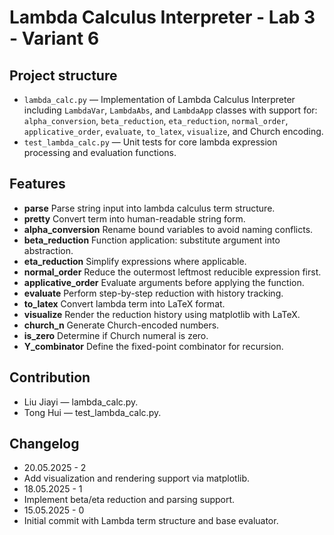 # Lambda Calculus Interpreter - Lab 3 - Variant 6

## Project structure

- `lambda_calc.py` — Implementation of Lambda Calculus Interpreter including
  `LambdaVar`, `LambdaAbs`, and `LambdaApp` classes with support for:
  `alpha_conversion`, `beta_reduction`, `eta_reduction`, `normal_order`,
  `applicative_order`, `evaluate`, `to_latex`, `visualize`, and Church encoding.
- `test_lambda_calc.py` — Unit tests for core lambda expression processing
   and evaluation functions.

## Features

- **parse**
  Parse string input into lambda calculus term structure.
- **pretty**
  Convert term into human-readable string form.
- **alpha_conversion**
  Rename bound variables to avoid naming conflicts.
- **beta_reduction**
  Function application: substitute argument into abstraction.
- **eta_reduction**
  Simplify expressions where applicable.
- **normal_order**
  Reduce the outermost leftmost reducible expression first.
- **applicative_order**
  Evaluate arguments before applying the function.
- **evaluate**
  Perform step-by-step reduction with history tracking.
- **to_latex**
  Convert lambda term into LaTeX format.
- **visualize**
  Render the reduction history using matplotlib with LaTeX.
- **church_n**
  Generate Church-encoded numbers.
- **is_zero**
  Determine if Church numeral is zero.
- **Y_combinator**
  Define the fixed-point combinator for recursion.

## Contribution

- Liu Jiayi — lambda_calc.py.
- Tong Hui — test_lambda_calc.py.

## Changelog

- 20.05.2025 - 2  
- Add visualization and rendering support via matplotlib.
- 18.05.2025 - 1  
- Implement beta/eta reduction and parsing support.
- 15.05.2025 - 0  
- Initial commit with Lambda term structure and base evaluator.
